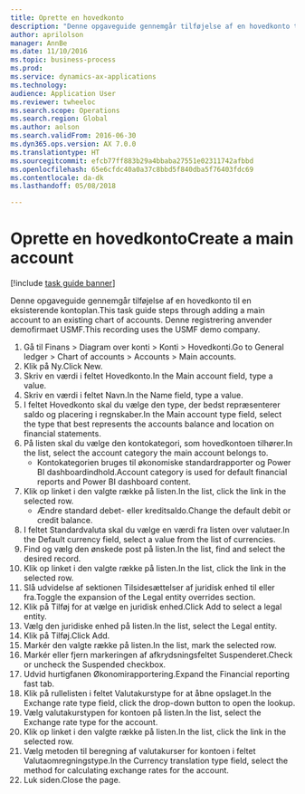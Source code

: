 ```yaml
--- 
title: Oprette en hovedkonto
description: "Denne opgaveguide gennemgår tilføjelse af en hovedkonto til en eksisterende kontoplan."
author: aprilolson
manager: AnnBe
ms.date: 11/10/2016
ms.topic: business-process
ms.prod: 
ms.service: dynamics-ax-applications
ms.technology: 
audience: Application User
ms.reviewer: twheeloc
ms.search.scope: Operations
ms.search.region: Global
ms.author: aolson
ms.search.validFrom: 2016-06-30
ms.dyn365.ops.version: AX 7.0.0
ms.translationtype: HT
ms.sourcegitcommit: efcb77ff883b29a4bbaba27551e02311742afbbd
ms.openlocfilehash: 65e6cfdc40a0a37c8bbd5f840dba5f76403fdc69
ms.contentlocale: da-dk
ms.lasthandoff: 05/08/2018

---
```

# <a name="create-a-main-account"></a><span data-ttu-id="6cd95-103">Oprette en hovedkonto</span><span class="sxs-lookup"><span data-stu-id="6cd95-103">Create a main account</span></span>

[!include [task guide banner](../../includes/task-guide-banner.md)]

<span data-ttu-id="6cd95-104">Denne opgaveguide gennemgår tilføjelse af en hovedkonto til en eksisterende kontoplan.</span><span class="sxs-lookup"><span data-stu-id="6cd95-104">This task guide steps through adding a main account to an existing chart of accounts.</span></span> <span data-ttu-id="6cd95-105">Denne registrering anvender demofirmaet USMF.</span><span class="sxs-lookup"><span data-stu-id="6cd95-105">This recording uses the USMF demo company.</span></span>  

1. <span data-ttu-id="6cd95-106">Gå til Finans > Diagram over konti > Konti > Hovedkonti.</span><span class="sxs-lookup"><span data-stu-id="6cd95-106">Go to General ledger > Chart of accounts > Accounts > Main accounts.</span></span>
2. <span data-ttu-id="6cd95-107">Klik på Ny.</span><span class="sxs-lookup"><span data-stu-id="6cd95-107">Click New.</span></span>
3. <span data-ttu-id="6cd95-108">Skriv en værdi i feltet Hovedkonto.</span><span class="sxs-lookup"><span data-stu-id="6cd95-108">In the Main account field, type a value.</span></span>
4. <span data-ttu-id="6cd95-109">Skriv en værdi i feltet Navn.</span><span class="sxs-lookup"><span data-stu-id="6cd95-109">In the Name field, type a value.</span></span>
5. <span data-ttu-id="6cd95-110">I feltet Hovedkonto skal du vælge den type, der bedst repræsenterer saldo og placering i regnskaber.</span><span class="sxs-lookup"><span data-stu-id="6cd95-110">In the Main account type field, select the type that best represents the accounts balance and location on financial statements.</span></span>
6. <span data-ttu-id="6cd95-111">På listen skal du vælge den kontokategori, som hovedkontoen tilhører.</span><span class="sxs-lookup"><span data-stu-id="6cd95-111">In the list, select the account category the main account belongs to.</span></span>
    * <span data-ttu-id="6cd95-112">Kontokategorien bruges til økonomiske standardrapporter og Power BI dashboardindhold.</span><span class="sxs-lookup"><span data-stu-id="6cd95-112">Account category is used for default financial reports and Power BI dashboard content.</span></span>  
7. <span data-ttu-id="6cd95-113">Klik op linket i den valgte række på listen.</span><span class="sxs-lookup"><span data-stu-id="6cd95-113">In the list, click the link in the selected row.</span></span>
    * <span data-ttu-id="6cd95-114">Ændre standard debet- eller kreditsaldo.</span><span class="sxs-lookup"><span data-stu-id="6cd95-114">Change the default debit or credit balance.</span></span>  
8. <span data-ttu-id="6cd95-115">I feltet Standardvaluta skal du vælge en værdi fra listen over valutaer.</span><span class="sxs-lookup"><span data-stu-id="6cd95-115">In the Default currency field, select a value from the list of currencies.</span></span>
9. <span data-ttu-id="6cd95-116">Find og vælg den ønskede post på listen.</span><span class="sxs-lookup"><span data-stu-id="6cd95-116">In the list, find and select the desired record.</span></span>
10. <span data-ttu-id="6cd95-117">Klik op linket i den valgte række på listen.</span><span class="sxs-lookup"><span data-stu-id="6cd95-117">In the list, click the link in the selected row.</span></span>
11. <span data-ttu-id="6cd95-118">Slå udvidelse af sektionen Tilsidesættelser af juridisk enhed til eller fra.</span><span class="sxs-lookup"><span data-stu-id="6cd95-118">Toggle the expansion of the Legal entity overrides section.</span></span>
12. <span data-ttu-id="6cd95-119">Klik på Tilføj for at vælge en juridisk enhed.</span><span class="sxs-lookup"><span data-stu-id="6cd95-119">Click Add to select a legal entity.</span></span>
13. <span data-ttu-id="6cd95-120">Vælg den juridiske enhed på listen.</span><span class="sxs-lookup"><span data-stu-id="6cd95-120">In the list, select the Legal entity.</span></span>
14. <span data-ttu-id="6cd95-121">Klik på Tilføj.</span><span class="sxs-lookup"><span data-stu-id="6cd95-121">Click Add.</span></span>
15. <span data-ttu-id="6cd95-122">Markér den valgte række på listen.</span><span class="sxs-lookup"><span data-stu-id="6cd95-122">In the list, mark the selected row.</span></span>
16. <span data-ttu-id="6cd95-123">Markér eller fjern markeringen af afkrydsningsfeltet Suspenderet.</span><span class="sxs-lookup"><span data-stu-id="6cd95-123">Check or uncheck the Suspended checkbox.</span></span>
17. <span data-ttu-id="6cd95-124">Udvid hurtigfanen Økonomirapportering.</span><span class="sxs-lookup"><span data-stu-id="6cd95-124">Expand the Financial reporting fast tab.</span></span>
18. <span data-ttu-id="6cd95-125">Klik på rullelisten i feltet Valutakurstype for at åbne opslaget.</span><span class="sxs-lookup"><span data-stu-id="6cd95-125">In the Exchange rate type field, click the drop-down button to open the lookup.</span></span>
19. <span data-ttu-id="6cd95-126">Vælg valutakurstypen for kontoen på listen.</span><span class="sxs-lookup"><span data-stu-id="6cd95-126">In the list, select the Exchange rate type for the account.</span></span>
20. <span data-ttu-id="6cd95-127">Klik op linket i den valgte række på listen.</span><span class="sxs-lookup"><span data-stu-id="6cd95-127">In the list, click the link in the selected row.</span></span>
21. <span data-ttu-id="6cd95-128">Vælg metoden til beregning af valutakurser for kontoen i feltet Valutaomregningstype.</span><span class="sxs-lookup"><span data-stu-id="6cd95-128">In the Currency translation type field, select the method for calculating exchange rates for the account.</span></span>
22. <span data-ttu-id="6cd95-129">Luk siden.</span><span class="sxs-lookup"><span data-stu-id="6cd95-129">Close the page.</span></span>


